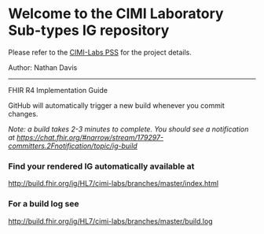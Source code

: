 # Welcome to the CIMI Laboratory Sub-types IG repository

Please refer to the [CIMI-Labs PSS](https://confluence.hl7.org/pages/viewpage.action?pageId=51226193) for the project details.


Author:  Nathan Davis

-----
FHIR R4 Implementation Guide

GitHub will automatically trigger a new build whenever you commit changes.

*Note: a build takes 2-3 minutes to complete. You should see a notification at https://chat.fhir.org/#narrow/stream/179297-committers.2Fnotification/topic/ig-build*

### Find your rendered IG automatically available at

http://build.fhir.org/ig/HL7/cimi-labs/branches/master/index.html

### For a build log see

http://build.fhir.org/ig/HL7/cimi-labs/branches/master/build.log
